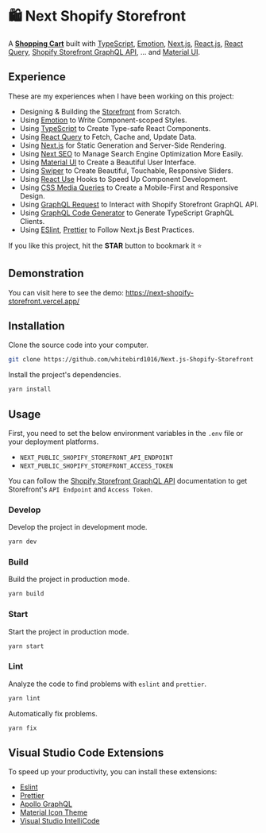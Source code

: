 # 🛍 Next Shopify Storefront

A **[Shopping Cart](https://github.com/maxvien/next-shopify-storefront)** built with [TypeScript](https://www.typescriptlang.org/), [Emotion](https://emotion.sh/), [Next.js](https://nextjs.org/), [React.js](https://reactjs.org/), [React Query](https://react-query.tanstack.com/), [Shopify Storefront GraphQL API](https://shopify.dev/api/storefront), ... and [Material UI](https://material-ui.com/).

## Experience

These are my experiences when I have been working on this project:

- Designing & Building the [Storefront](https://github.com/maxvien/next-shopify-storefront) from Scratch.
- Using [Emotion](https://emotion.sh/) to Write Component-scoped Styles.
- Using [TypeScript](https://www.typescriptlang.org/) to Create Type-safe React Components.
- Using [React Query](https://react-query.tanstack.com/) to Fetch, Cache and, Update Data.
- Using [Next.js](https://nextjs.org/) for Static Generation and Server-Side Rendering.
- Using [Next SEO](https://www.npmjs.com/package/next-seo) to Manage Search Engine Optimization More Easily.
- Using [Material UI](https://material-ui.com/) to Create a Beautiful User Interface.
- Using [Swiper](https://swiperjs.com/) to Create Beautiful, Touchable, Responsive Sliders.
- Using [React Use](https://github.com/streamich/react-use) Hooks to Speed Up Component Development.
- Using [CSS Media Queries](https://www.w3schools.com/css/css_rwd_mediaqueries.asp) to Create a Mobile-First and Responsive Design.
- Using [GraphQL Request](https://www.npmjs.com/package/graphql-request) to Interact with Shopify Storefront GraphQL API.
- Using [GraphQL Code Generator](https://www.graphql-code-generator.com/) to Generate TypeScript GraphQL Clients.
- Using [ESlint](https://eslint.org/), [Prettier](https://prettier.io/) to Follow Next.js Best Practices.

If you like this project, hit the **STAR** button to bookmark it ⭐️

## Demonstration

You can visit here to see the demo: https://next-shopify-storefront.vercel.app/

## Installation

Clone the source code into your computer.

```bash
git clone https://github.com/whitebird1016/Next.js-Shopify-Storefront
```

Install the project's dependencies.

```bash
yarn install
```

## Usage

First, you need to set the below environment variables in the `.env` file or your deployment platforms.

- `NEXT_PUBLIC_SHOPIFY_STOREFRONT_API_ENDPOINT`
- `NEXT_PUBLIC_SHOPIFY_STOREFRONT_ACCESS_TOKEN`

You can follow the [Shopify Storefront GraphQL API](https://shopify.dev/api/storefront/getting-started) documentation to get Storefront's `API Endpoint` and `Access Token`.

### Develop

Develop the project in development mode.

```bash
yarn dev
```

### Build

Build the project in production mode.

```bash
yarn build
```

### Start

Start the project in production mode.

```bash
yarn start
```

### Lint

Analyze the code to find problems with `eslint` and `prettier`.

```bash
yarn lint
```

Automatically fix problems.

```bash
yarn fix
```

## Visual Studio Code Extensions

To speed up your productivity, you can install these extensions:

- [Eslint](https://marketplace.visualstudio.com/items?itemName=dbaeumer.vscode-eslint)
- [Prettier](https://marketplace.visualstudio.com/items?itemName=esbenp.prettier-vscode)
- [Apollo GraphQL](https://marketplace.visualstudio.com/items?itemName=apollographql.vscode-apollo)
- [Material Icon Theme](https://marketplace.visualstudio.com/items?itemName=PKief.material-icon-theme)
- [Visual Studio IntelliCode](https://marketplace.visualstudio.com/items?itemName=VisualStudioExptTeam.vscodeintellicode)

